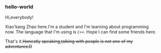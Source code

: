 ### hello-world

Hi,everybody!

Xiao'kang Zhao here.I'm a student and I'm learning about programming now.
The language that I'm using is ``C++``.
Hope I can find some friends here.

That's it.~~Honestly speaking,talking with people is not one of my adventures:D~~
